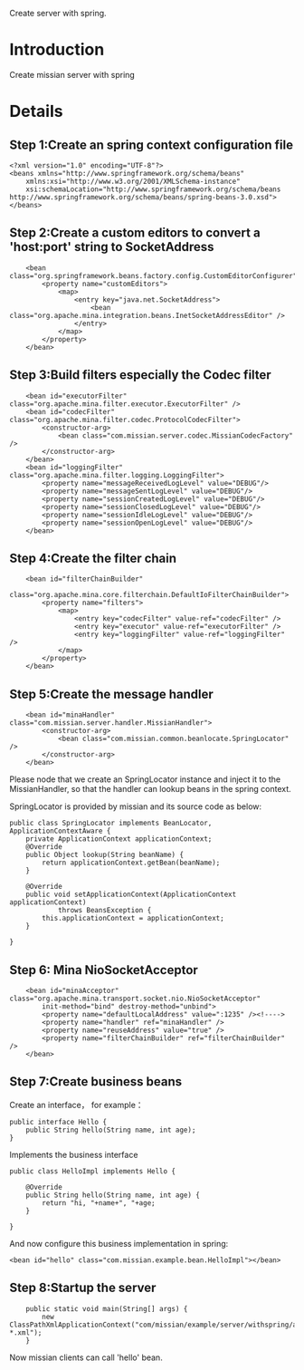 Create server with spring.

# Introduction #

Create missian server with spring


# Details #

## Step 1:Create an spring context configuration file ##
```
<?xml version="1.0" encoding="UTF-8"?>
<beans xmlns="http://www.springframework.org/schema/beans"
	xmlns:xsi="http://www.w3.org/2001/XMLSchema-instance"
	xsi:schemaLocation="http://www.springframework.org/schema/beans http://www.springframework.org/schema/beans/spring-beans-3.0.xsd">
</beans>
```
## Step 2:Create a custom editors to convert a 'host:port' string to SocketAddress ##
```
	<bean class="org.springframework.beans.factory.config.CustomEditorConfigurer">
		<property name="customEditors">
			<map>
				<entry key="java.net.SocketAddress">
					<bean class="org.apache.mina.integration.beans.InetSocketAddressEditor" />
				</entry>
			</map>
		</property>
	</bean>
```
## Step 3:Build filters especially the Codec filter ##
```
	<bean id="executorFilter" class="org.apache.mina.filter.executor.ExecutorFilter" />
	<bean id="codecFilter" class="org.apache.mina.filter.codec.ProtocolCodecFilter">
		<constructor-arg>
			<bean class="com.missian.server.codec.MissianCodecFactory" />
		</constructor-arg>
	</bean>
	<bean id="loggingFilter" class="org.apache.mina.filter.logging.LoggingFilter">
		<property name="messageReceivedLogLevel" value="DEBUG"/>
		<property name="messageSentLogLevel" value="DEBUG"/>
		<property name="sessionCreatedLogLevel" value="DEBUG"/>
		<property name="sessionClosedLogLevel" value="DEBUG"/>
		<property name="sessionIdleLogLevel" value="DEBUG"/>
		<property name="sessionOpenLogLevel" value="DEBUG"/>
	</bean>
```
## Step 4:Create the filter chain ##
```
	<bean id="filterChainBuilder"
		class="org.apache.mina.core.filterchain.DefaultIoFilterChainBuilder">
		<property name="filters">
			<map>
				<entry key="codecFilter" value-ref="codecFilter" />
				<entry key="executor" value-ref="executorFilter" />
				<entry key="loggingFilter" value-ref="loggingFilter" />
			</map>
		</property>
	</bean>
```
## Step 5:Create the message handler ##
```
	<bean id="minaHandler" class="com.missian.server.handler.MissianHandler">
		<constructor-arg>
			<bean class="com.missian.common.beanlocate.SpringLocator" />
		</constructor-arg>
	</bean>
```
Please node that we create an SpringLocator instance and inject it to the MissianHandler, so that the handler can lookup beans in the spring context.

SpringLocator is provided by missian and its source code as below:
```
public class SpringLocator implements BeanLocator, ApplicationContextAware {
	private ApplicationContext applicationContext;
	@Override
	public Object lookup(String beanName) {
		return applicationContext.getBean(beanName);
	}

	@Override
	public void setApplicationContext(ApplicationContext applicationContext)
			throws BeansException {
		this.applicationContext = applicationContext;
	}

}
```

## Step 6: Mina NioSocketAcceptor ##
```
	<bean id="minaAcceptor" class="org.apache.mina.transport.socket.nio.NioSocketAcceptor"
		init-method="bind" destroy-method="unbind">
		<property name="defaultLocalAddress" value=":1235" /><!---->
		<property name="handler" ref="minaHandler" />
		<property name="reuseAddress" value="true" />
		<property name="filterChainBuilder" ref="filterChainBuilder" />
	</bean>
```
## Step 7:Create business beans ##
Create an interface， for example：
```
public interface Hello {
	public String hello(String name, int age);
}
```

Implements the business interface
```
public class HelloImpl implements Hello {

	@Override
	public String hello(String name, int age) {
		return "hi, "+name+", "+age;
	}

}
```

And now configure this business implementation in spring:
```
<bean id="hello" class="com.missian.example.bean.HelloImpl"></bean>
```
## Step 8:Startup the server ##
```
	public static void main(String[] args) {
		new ClassPathXmlApplicationContext("com/missian/example/server/withspring/applicationContext-*.xml");
	}
```

Now missian clients can call 'hello' bean.